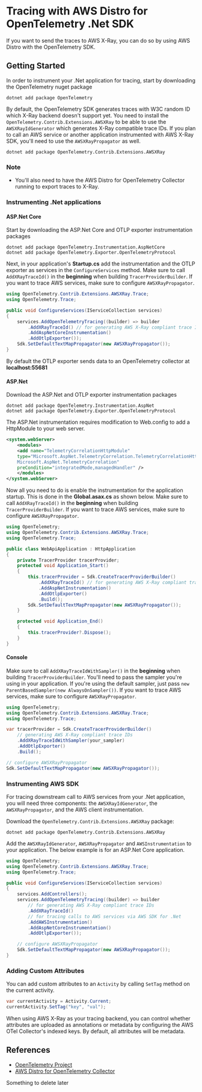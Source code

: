 # Tracing with AWS Distro for OpenTelemetry .Net SDK

If you want to send the traces to AWS X-Ray, you can do so
by using AWS Distro with the OpenTelemetry SDK.

## Getting Started

In order to instrument your .Net application for tracing,
start by downloading the OpenTelemetry nuget package

```shell
dotnet add package OpenTelemetry
```

By default, the OpenTelemetry SDK generates traces with
W3C random ID which X-Ray backend doesn't support yet.
You need to install the `OpenTelemetry.Contrib.Extensions.AWSXRay`
to be able to use the `AWSXRayIdGenerator` which generates X-Ray
compatible trace IDs. If you plan to call an AWS service or
another application instrumented with AWS X-Ray SDK, you'll
need to use the `AWSXRayPropagator` as well.

```shell
dotnet add package OpenTelemetry.Contrib.Extensions.AWSXRay
```

### Note

* You'll also need to have the AWS Distro for OpenTelemetry
Collector running to export traces to X-Ray.

### Instrumenting .Net applications

#### ASP.Net Core

Start by downloading the ASP.Net Core and OTLP exporter instrumentation
packages

```shell
dotnet add package OpenTelemetry.Instrumentation.AspNetCore
dotnet add package OpenTelemetry.Exporter.OpenTelemetryProtocol
```

Next, in your application's **Startup.cs** add the instrumentation
and the OTLP exporter as services in the `ConfigureServices` method.
Make sure to call `AddXRayTraceId()` in the **beginning** when
building `TracerProviderBuilder`. If you want to trace AWS services,
make sure to configure `AWSXRayPropagator`.

```csharp
using OpenTelemetry.Contrib.Extensions.AWSXRay.Trace;
using OpenTelemetry.Trace;

public void ConfigureServices(IServiceCollection services)
{
    services.AddOpenTelemetryTracing((builder) => builder
        .AddXRayTraceId() // for generating AWS X-Ray compliant trace IDs
        .AddAspNetCoreInstrumentation()
        .AddOtlpExporter());
    Sdk.SetDefaultTextMapPropagator(new AWSXRayPropagator());
}
```

By default the OTLP exporter sends data to an OpenTelemetry
collector at **localhost:55681**

#### ASP.Net

Download the ASP.Net and OTLP exporter instrumentation packages

```shell
dotnet add package OpenTelemetry.Instrumentation.AspNet
dotnet add package OpenTelemetry.Exporter.OpenTelemetryProtocol
```

The ASP.Net instrumentation requires modification to Web.config to add
a HttpModule to your web server.

```xml
<system.webServer>
    <modules>
    <add name="TelemetryCorrelationHttpModule"
    type="Microsoft.AspNet.TelemetryCorrelation.TelemetryCorrelationHttpModule,
    Microsoft.AspNet.TelemetryCorrelation"
    preCondition="integratedMode,managedHandler" />
    </modules>
</system.webServer>
```

Now all you need to do is enable the instrumentation for the application startup.
This is done in the **Global.asax.cs** as shown below. Make sure to call
`AddXRayTraceId()` in the **beginning** when building `TracerProviderBuilder`.
If you want to trace AWS services, make sure to configure `AWSXRayPropagator`.

```csharp
using OpenTelemetry;
using OpenTelemetry.Contrib.Extensions.AWSXRay.Trace;
using OpenTelemetry.Trace;

public class WebApiApplication : HttpApplication
{
    private TracerProvider tracerProvider;
    protected void Application_Start()
    {
        this.tracerProvider = Sdk.CreateTracerProviderBuilder()
            .AddXRayTraceId() // for generating AWS X-Ray compliant trace IDs
            .AddAspNetInstrumentation()
            .AddOtlpExporter()
            .Build();
        Sdk.SetDefaultTextMapPropagator(new AWSXRayPropagator());
    }

    protected void Application_End()
    {
        this.tracerProvider?.Dispose();
    }
}
```

#### Console

Make sure to call `AddXRayTraceIdWithSampler()` in the **beginning**
when building `TracerProviderBuilder`. You'll need to pass the sampler
you're using in your application. If you're using the default sampler,
just pass `new ParentBasedSampler(new AlwaysOnSampler())`.
If you want to trace AWS services, make sure to configure `AWSXRayPropagator`.

```csharp
using OpenTelemetry;
using OpenTelemetry.Contrib.Extensions.AWSXRay.Trace;
using OpenTelemetry.Trace;

var tracerProvider = Sdk.CreateTracerProviderBuilder()
    // generating AWS X-Ray compliant trace IDs
    .AddXRayTraceIdWithSampler(your_sampler)
    .AddOtlpExporter()
    .Build();

// configure AWSXRayPropagator
Sdk.SetDefaultTextMapPropagator(new AWSXRayPropagator());
```

### Instrumenting AWS SDK

For tracing downstream call to AWS services from your .Net application,
you will need three components: the `AWSXRayIdGenerator`,
the `AWSXRayPropagator`, and the AWS client instrumentation.

Download the `OpenTelemetry.Contrib.Extensions.AWSXRay` package:

```shell
dotnet add package OpenTelemetry.Contrib.Extensions.AWSXRay
```

Add the `AWSXRayIdGenerator`, `AWSXRayPropagator` and `AWSInstrumentation`
to your application. The below example is for an ASP.Net Core application.

```csharp
using OpenTelemetry;
using OpenTelemetry.Contrib.Extensions.AWSXRay.Trace;
using OpenTelemetry.Trace;

public void ConfigureServices(IServiceCollection services)
{
    services.AddControllers();
    services.AddOpenTelemetryTracing((builder) => builder
        // for generating AWS X-Ray compliant trace IDs
        .AddXRayTraceId()
        // for tracing calls to AWS services via AWS SDK for .Net
        .AddAWSInstrumentation()
        .AddAspNetCoreInstrumentation()
        .AddOtlpExporter());

    // configure AWSXRayPropagator
    Sdk.SetDefaultTextMapPropagator(new AWSXRayPropagator());
}
```

### Adding Custom Attributes

You can add custom attributes to an `Activity` by calling
`SetTag` method on the current activity.

```csharp
var currentActivity = Activity.Current;
currentActivity.SetTag("key", "val");
```

When using AWS X-Ray as your tracing backend, you can control whether
attributes are uploaded as annotations or metadata by configuring the
AWS OTel Collector's indexed keys.
By default, all attributes will be metadata.

## References

* [OpenTelemetry Project](https://opentelemetry.io/)
* [AWS Distro for OpenTelemetry Collector](https://github.com/open-telemetry/opentelemetry-collector-contrib/tree/master/exporter/awsxrayexporter)

Something to delete later
